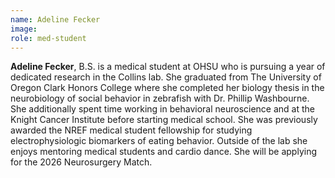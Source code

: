 ```yaml
---
name: Adeline Fecker
image: 
role: med-student
---
```


**Adeline Fecker**, B.S. is a medical student at OHSU who is pursuing a year of dedicated research in the Collins lab. She graduated from The University of Oregon Clark Honors College where she completed her biology thesis in the neurobiology of social behavior in zebrafish with Dr. Phillip Washbourne. She additionally spent time working in behavioral neuroscience and at the Knight Cancer Institute before starting medical school. She was previously awarded the NREF medical student fellowship for studying electrophysiologic biomarkers of eating behavior. Outside of the lab she enjoys mentoring medical students and cardio dance. She will be applying for the 2026 Neurosurgery Match.  